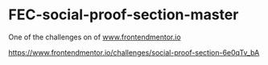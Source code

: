 # FEC-social-proof-section-master
One of the challenges on of www.frontendmentor.io 

https://www.frontendmentor.io/challenges/social-proof-section-6e0qTv_bA
